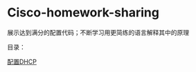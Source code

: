 # Cisco-homework-sharing
展示达到满分的配置代码；不断学习用更简练的语言解释其中的原理

目录：

[配置DHCP](https://github.com/Jackyent/Cisco-homework-sharing/tree/main/%E9%85%8D%E7%BD%AEDHCP)
